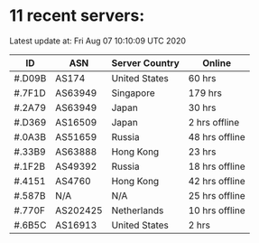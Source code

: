 # 11 recent servers:

Latest update at: Fri Aug 07 10:10:09 UTC 2020

| ID | ASN | Server Country | Online |
| -- | --- | -------------- | ------ |
| #.D09B | AS174 | United States | 60 hrs |
| #.7F1D | AS63949 | Singapore | 179 hrs |
| #.2A79 | AS63949 | Japan | 30 hrs |
| #.D369 | AS16509 | Japan | 2 hrs offline |
| #.0A3B | AS51659 | Russia | 48 hrs offline |
| #.33B9 | AS63888 | Hong Kong | 23 hrs |
| #.1F2B | AS49392 | Russia | 18 hrs offline |
| #.4151 | AS4760 | Hong Kong | 42 hrs offline |
| #.587B | N/A | N/A | 25 hrs offline |
| #.770F | AS202425 | Netherlands | 10 hrs offline |
| #.6B5C | AS16913 | United States | 2 hrs |

